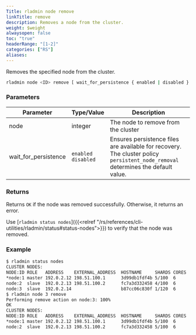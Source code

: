```yaml
---
Title: rladmin node remove
linkTitle: remove
description: Removes a node from the cluster.
weight: $weight
alwaysopen: false
toc: "true"
headerRange: "[1-2]"
categories: ["RS"]
aliases:
---
```


Removes the specified node from the cluster.

```sh
rladmin node <ID> remove [ wait_for_persistence { enabled | disabled } ]
```

### Parameters

| Parameter             | Type/Value                     | Description                                                 |
|-----------------------|--------------------------------|-------------------------------------------------------------|
| node                  | integer                        | The node to remove from the cluster                    |
| wait_for_persistence  | `enabled`<br />`disabled`      | Ensures persistence files are available for recovery. The cluster policy `persistent_node_removal` determines the default value. |

### Returns

Returns `OK` if the node was removed successfully. Otherwise, it returns an error.

Use [`rladmin status nodes`]({{<relref "/rs/references/cli-utilities/rladmin/status#status-nodes">}}) to verify that the node was removed.

### Example

```sh
$ rladmin status nodes
CLUSTER NODES:
NODE:ID ROLE   ADDRESS    EXTERNAL_ADDRESS  HOSTNAME     SHARDS CORES       FREE_RAM         PROVISIONAL_RAM  VERSION   STATUS
*node:1 master 192.0.2.12 198.51.100.1      3d99db1fdf4b 5/100  6           14.26GB/19.54GB  10.67GB/16.02GB  6.2.12-37 OK    
node:2  slave  192.0.2.13 198.51.100.2      fc7a3d332458 4/100  6           14.26GB/19.54GB  10.71GB/16.02GB  6.2.12-37 OK    
node:3  slave  192.0.2.14                   b87cc06c830f 1/120  6           14.26GB/19.54GB  10.7GB/16.02GB   6.2.12-37 OK    
$ rladmin node 3 remove
Performing remove action on node:3: 100%
OK
CLUSTER NODES:
NODE:ID ROLE   ADDRESS    EXTERNAL_ADDRESS  HOSTNAME     SHARDS CORES       FREE_RAM         PROVISIONAL_RAM  VERSION   STATUS
*node:1 master 192.0.2.12 198.51.100.1      3d99db1fdf4b 5/100  6           14.34GB/19.54GB  10.74GB/16.02GB  6.2.12-37 OK    
node:2  slave  192.0.2.13 198.51.100.2      fc7a3d332458 5/100  6           14.34GB/19.54GB  10.74GB/16.02GB  6.2.12-37 OK
```
